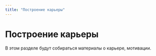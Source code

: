 ```yaml
---
title: "Построение карьеры"
---
```

# Построение карьеры

В этом разделе будут собираться материалы о карьере, мотивации.
